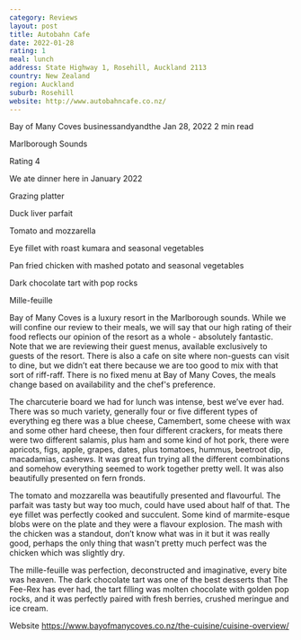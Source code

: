 ```yaml
---
category: Reviews
layout: post
title: Autobahn Cafe
date: 2022-01-28
rating: 1
meal: lunch
address: State Highway 1, Rosehill, Auckland 2113
country: New Zealand
region: Auckland
suburb: Rosehill
website: http://www.autobahncafe.co.nz/
---
```


Bay of Many Coves
businessandyandthe
Jan 28, 2022
2 min read


Marlborough Sounds 

Rating 4 

We ate dinner here in January 2022

Grazing platter

Duck liver parfait

Tomato and mozzarella 

Eye fillet with roast kumara and seasonal vegetables

Pan fried chicken with mashed potato and seasonal vegetables

Dark chocolate tart with pop rocks

Mille-feuille

Bay of Many Coves is a luxury resort in the Marlborough sounds. While we will confine our review to their meals, we will say that our high rating of their food reflects our opinion of the resort as a whole - absolutely fantastic. Note that we are reviewing their guest menus, available exclusively to guests of the resort. There is also a cafe on site where non-guests can visit to dine, but we didn’t eat there because we are too good to mix with that sort of riff-raff. There is no fixed menu at Bay of Many Coves, the meals change based on availability and the chef's preference. 

The charcuterie board we had for lunch was intense, best we’ve ever had. There was so much variety, generally four or five different types of everything eg there was a blue cheese, Camembert, some cheese with wax and some other hard cheese, then four different crackers, for meats there were two different salamis, plus ham and some kind of hot pork, there were apricots, figs, apple, grapes, dates, plus tomatoes, hummus, beetroot dip, macadamias, cashews. It was great fun trying all the different combinations and somehow everything seemed to work together pretty well. It was also beautifully presented on fern fronds. 

The tomato and mozzarella was beautifully presented and flavourful. The parfait was tasty but way too much, could have used about half of that. The eye fillet was perfectly cooked and succulent. Some kind of marmite-esque blobs were on the plate and they were a flavour explosion. The mash with the chicken was a standout, don’t know what was in it but it was really good, perhaps the only thing that wasn't pretty much perfect was the chicken which was slightly dry. 

The mille-feuille was perfection, deconstructed and imaginative, every bite was heaven. The dark chocolate tart was one of the best desserts that The Fee-Rex has ever had, the tart filling was molten chocolate with golden pop rocks, and it was perfectly paired with fresh berries, crushed meringue and ice cream. 

Website https://www.bayofmanycoves.co.nz/the-cuisine/cuisine-overview/